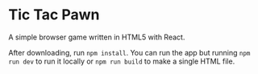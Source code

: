 # Tic Tac Pawn

A simple browser game written in HTML5 with React.

After downloading, run `npm install`. You can run the app but running `npm run dev` to run it locally or `npm run build` to make a single HTML file.
